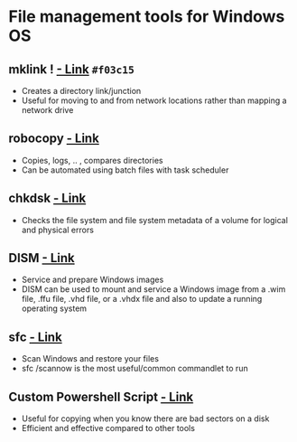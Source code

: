 # File management tools for Windows OS

## mklink ! [- Link](https://docs.microsoft.com/en-us/windows-server/administration/windows-commands/mklink) `#f03c15`
- Creates a directory link/junction
- Useful for moving to and from network locations rather than mapping a network drive

## robocopy [- Link](https://docs.microsoft.com/en-us/windows-server/administration/windows-commands/robocopy)
- Copies, logs, .. , compares directories
- Can be automated using batch files with task scheduler

## chkdsk [- Link](https://docs.microsoft.com/en-us/windows-server/administration/windows-commands/chkdsk)
- Checks the file system and file system metadata of a volume for logical and physical errors

## DISM [- Link](https://docs.microsoft.com/en-us/windows-hardware/manufacture/desktop/what-is-dism?view=windows-11)
- Service and prepare Windows images
- DISM can be used to mount and service a Windows image from a .wim file, .ffu file, .vhd file, or a .vhdx file and also to update a running operating system

## sfc [- Link](https://support.microsoft.com/en-us/topic/use-the-system-file-checker-tool-to-repair-missing-or-corrupted-system-files-79aa86cb-ca52-166a-92a3-966e85d4094e)
- Scan Windows and restore your files
- sfc /scannow is the most useful/common commandlet to run

## Custom Powershell Script [- Link](https://www.davor.josipovic.be/blog/2013/06/02/ignoring-device-io-errors-during-copy-with-powershell/)
- Useful for copying when you know there are bad sectors on a disk
- Efficient and effective compared to other tools
